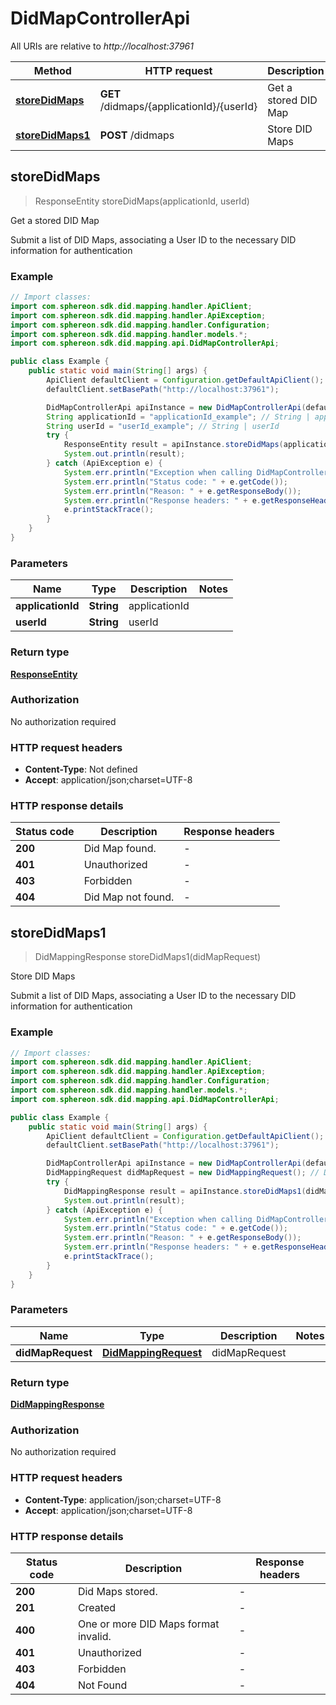# DidMapControllerApi

All URIs are relative to *http://localhost:37961*

Method | HTTP request | Description
------------- | ------------- | -------------
[**storeDidMaps**](DidMapControllerApi.md#storeDidMaps) | **GET** /didmaps/{applicationId}/{userId} | Get a stored DID Map
[**storeDidMaps1**](DidMapControllerApi.md#storeDidMaps1) | **POST** /didmaps | Store DID Maps



## storeDidMaps

> ResponseEntity storeDidMaps(applicationId, userId)

Get a stored DID Map

Submit a list of DID Maps, associating a User ID to the necessary DID information for authentication

### Example

```java
// Import classes:
import com.sphereon.sdk.did.mapping.handler.ApiClient;
import com.sphereon.sdk.did.mapping.handler.ApiException;
import com.sphereon.sdk.did.mapping.handler.Configuration;
import com.sphereon.sdk.did.mapping.handler.models.*;
import com.sphereon.sdk.did.mapping.api.DidMapControllerApi;

public class Example {
    public static void main(String[] args) {
        ApiClient defaultClient = Configuration.getDefaultApiClient();
        defaultClient.setBasePath("http://localhost:37961");

        DidMapControllerApi apiInstance = new DidMapControllerApi(defaultClient);
        String applicationId = "applicationId_example"; // String | applicationId
        String userId = "userId_example"; // String | userId
        try {
            ResponseEntity result = apiInstance.storeDidMaps(applicationId, userId);
            System.out.println(result);
        } catch (ApiException e) {
            System.err.println("Exception when calling DidMapControllerApi#storeDidMaps");
            System.err.println("Status code: " + e.getCode());
            System.err.println("Reason: " + e.getResponseBody());
            System.err.println("Response headers: " + e.getResponseHeaders());
            e.printStackTrace();
        }
    }
}
```

### Parameters


Name | Type | Description  | Notes
------------- | ------------- | ------------- | -------------
 **applicationId** | **String**| applicationId |
 **userId** | **String**| userId |

### Return type

[**ResponseEntity**](ResponseEntity.md)

### Authorization

No authorization required

### HTTP request headers

- **Content-Type**: Not defined
- **Accept**: application/json;charset=UTF-8

### HTTP response details
| Status code | Description | Response headers |
|-------------|-------------|------------------|
| **200** | Did Map found. |  -  |
| **401** | Unauthorized |  -  |
| **403** | Forbidden |  -  |
| **404** | Did Map not found. |  -  |


## storeDidMaps1

> DidMappingResponse storeDidMaps1(didMapRequest)

Store DID Maps

Submit a list of DID Maps, associating a User ID to the necessary DID information for authentication

### Example

```java
// Import classes:
import com.sphereon.sdk.did.mapping.handler.ApiClient;
import com.sphereon.sdk.did.mapping.handler.ApiException;
import com.sphereon.sdk.did.mapping.handler.Configuration;
import com.sphereon.sdk.did.mapping.handler.models.*;
import com.sphereon.sdk.did.mapping.api.DidMapControllerApi;

public class Example {
    public static void main(String[] args) {
        ApiClient defaultClient = Configuration.getDefaultApiClient();
        defaultClient.setBasePath("http://localhost:37961");

        DidMapControllerApi apiInstance = new DidMapControllerApi(defaultClient);
        DidMappingRequest didMapRequest = new DidMappingRequest(); // DidMappingRequest | didMapRequest
        try {
            DidMappingResponse result = apiInstance.storeDidMaps1(didMapRequest);
            System.out.println(result);
        } catch (ApiException e) {
            System.err.println("Exception when calling DidMapControllerApi#storeDidMaps1");
            System.err.println("Status code: " + e.getCode());
            System.err.println("Reason: " + e.getResponseBody());
            System.err.println("Response headers: " + e.getResponseHeaders());
            e.printStackTrace();
        }
    }
}
```

### Parameters


Name | Type | Description  | Notes
------------- | ------------- | ------------- | -------------
 **didMapRequest** | [**DidMappingRequest**](DidMappingRequest.md)| didMapRequest |

### Return type

[**DidMappingResponse**](DidMappingResponse.md)

### Authorization

No authorization required

### HTTP request headers

- **Content-Type**: application/json;charset=UTF-8
- **Accept**: application/json;charset=UTF-8

### HTTP response details
| Status code | Description | Response headers |
|-------------|-------------|------------------|
| **200** | Did Maps stored. |  -  |
| **201** | Created |  -  |
| **400** | One or more DID Maps format invalid. |  -  |
| **401** | Unauthorized |  -  |
| **403** | Forbidden |  -  |
| **404** | Not Found |  -  |

